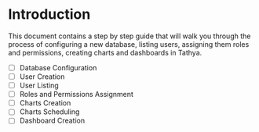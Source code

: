 # Introduction

This document contains a step by step guide that will walk you through the process of configuring a new database, listing users, assigning them roles and permissions, creating charts and dashboards in Tathya.

- [ ] Database Configuration
- [ ] User Creation
- [ ] User Listing
- [ ] Roles and Permissions Assignment
- [ ] Charts Creation
- [ ] Charts Scheduling
- [ ] Dashboard Creation